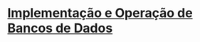 # [Implementação e Operação de Bancos de Dados](http://github.com/IgorAvilaPereira/iobd2022_2sem/wiki)
